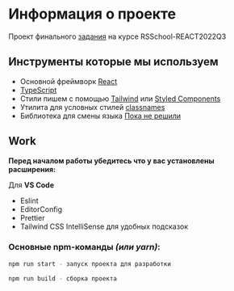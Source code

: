 # Информация о проекте

Проект финального [задания](https://github.com/rolling-scopes-school/tasks/blob/master/tasks/react/project-management-system-EN.md) на курсе RSSchool-REACT2022Q3



## **Инструменты которые мы используем**
- Основной фреймворк [React](https://reactjs.org/)
- [TypeScript](https://www.typescriptlang.org/)
- Стили пишем с помощью [Tailwind](https://tailwindcss.com/) или [Styled Components](https://styled-components.com/)
- Утилита для условных стилей [classnames](https://www.npmjs.com/package/classnames)
- Библиотека для смены языка [Пока не решили](https://translate.google.com/?hl=ru)

## Work

**Перед началом работы убедитесь что у вас установлены расширения:**

Для **VS Code**

- Eslint
- EditorConfig
- Prettier
- Tailwind CSS IntelliSense для удобных подсказок

### **Основные npm-команды** _(или yarn)_:

```bash
npm run start - запуск проекта для разработки

npm run build - сборка проекта 
```
